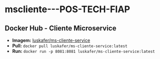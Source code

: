 # mscliente---POS-TECH-FIAP


## Docker Hub - Cliente Microservice

- **Imagem:** [luskafer/ms-cliente-service](https://hub.docker.com/r/luskafer/ms-cliente-service)
- **Pull:** `docker pull luskafer/ms-cliente-service:latest`
- **Run:** `docker run -p 8081:8081 luskafer/ms-cliente-service:latest`
